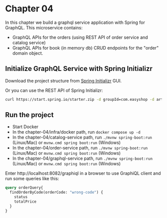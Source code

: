 # Chapter 04

In this chapter we build a graphql service application with Spring for GraphQL. This microservice contains:
- GraphQL APIs for the orders (using REST API of order service and catalog service)
- GraphQL APIs for book (in memory db)
CRUD endpoints for the "order" domain object.

## Initialize GraphQL Service with Spring Initializr

Download the project structure from [Spring Initializr](https://start.spring.io/#!type=maven-project&language=java&platformVersion=3.2.4&packaging=jar&jvmVersion=21&groupId=com.easyshop&artifactId=graphql-service&name=graphql-service&description=GraphQL%20server%20for%20easyshop%20services&packageName=com.easyshop.graphqlservice&dependencies=graphql,web,validation,lombok,testcontainers) GUI.

Or you can use the REST API of Spring Initializr:

```bash
curl https://start.spring.io/starter.zip -d groupId=com.easyshop -d artifactId=graphql-service -d name=graphql-service -d description="GraphQL server for easyshop services" -d packageName=com.easyshop.graphqlservice -d dependencies=graphql,web,validation,lombok,testcontainers -d javaVersion=21 -d bootVersion=3.2.4 -d type=maven-project -o graphql-service.zip
```


## Run the project
- Start Docker
- In the chapter-04/infra/docker path, run `docker compose up -d`
- In the chapter-04/catalog-service path, run `./mvnw spring-boot:run` (Linux/Mac) or `mvnw.cmd spring boot:run` (Windows)
- In the chapter-04/order-service path, run `./mvnw spring-boot:run` (Linux/Mac) or `mvnw.cmd spring boot:run` (Windows)
- In the chapter-04/graphql-service path, run `./mvnw spring-boot:run` (Linux/Mac) or `mvnw.cmd spring boot:run` (Windows)

Enter http://localhost:8082/graphiql in a browser to use GraphiQL client and run some queries like this:
```graphql
query orderQuery{
  findOrderByCode(orderCode: "wrong-code") {
    status
    totalPrice
  }
}
```

